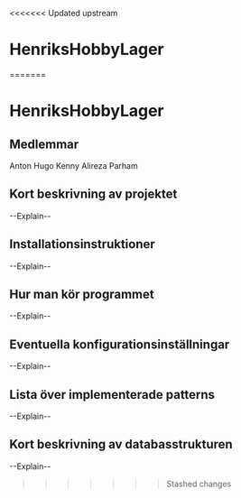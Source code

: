 <<<<<<< Updated upstream
# HenriksHobbyLager
=======
# HenriksHobbyLager

## Medlemmar
Anton
Hugo
Kenny
Alireza
Parham


## Kort beskrivning av projektet

--Explain--

## Installationsinstruktioner

--Explain--


## Hur man kör programmet

--Explain--


## Eventuella konfigurationsinställningar

--Explain--


## Lista över implementerade patterns

--Explain--


## Kort beskrivning av databasstrukturen

--Explain--
>>>>>>> Stashed changes
